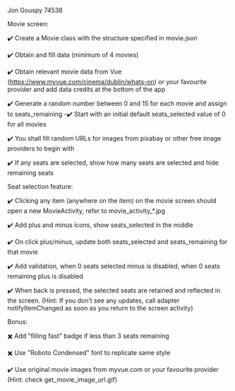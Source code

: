 Jon Gouspy 74538

Movie screen:

✔️ Create a Movie class with the structure specified in movie.json

✔️ Obtain and fill data (minimum of 4 movies)

✔️ Obtain relevant movie data from Vue (https://www.myvue.com/cinema/dublin/whats-on) or your favourite provider and add data credits at the bottom of the app

✔️ Generate a random number between 0 and 15 for each movie and assign to seats_remaining
-✔️ Start with an initial default seats_selected value of 0 for all movies

✔️ You shall fill random URLs for images from pixabay or other free image providers to begin with

✔️ If any seats are selected, show how many seats are selected and hide remaining seats

Seat selection feature:

✔️ Clicking any item (anywhere on the item) on the movie screen should open a new MovieActivity, refer to movie_activity_*.jpg

✔️ Add plus and minus icons, show seats_selected in the middle

✔️ On click plus/minus, update both seats_selected and seats_remaining for that movie

✔️ Add validation, when 0 seats selected minus is disabled, when 0 seats remaining plus is disabled

✔️ When back is pressed, the selected seats are retained and reflected in the screen. (Hint: If you don’t see any updates, call adapter notifyItemChanged as soon as you return to the screen activity)

Bonus:

✖️ Add "filling fast" badge if less than 3 seats remaining

✖️ Use "Roboto Condensed" font to replicate same style

✔️ Use original movie images from myvue.com or your favourite provider (Hint: check get_movie_image_url.gif)
